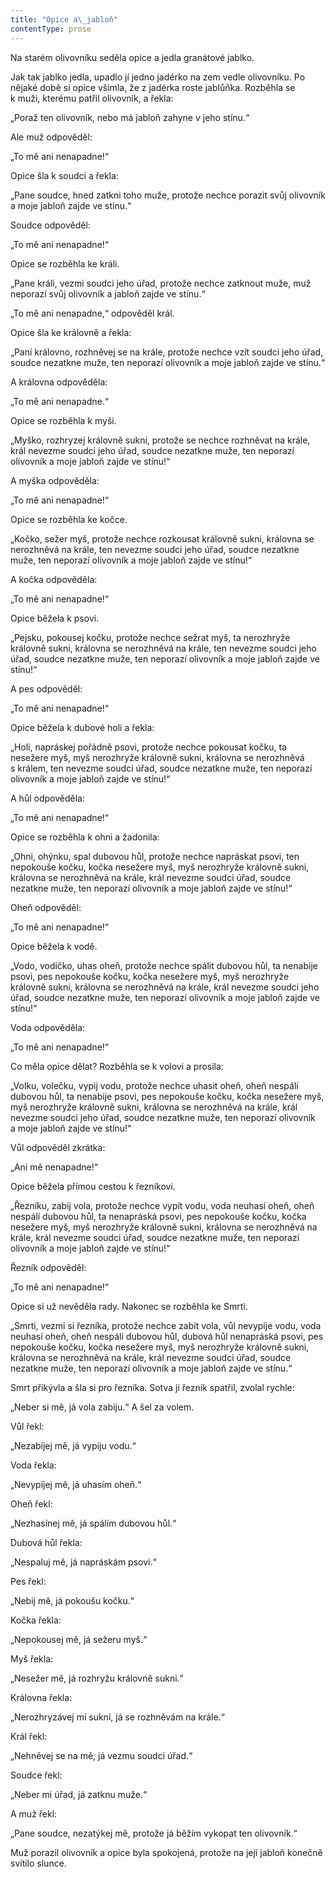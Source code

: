```yaml
---
title: "Opice a\_jabloň"
contentType: prose
---
```


Na starém olivovníku seděla opice a jedla granátové jablko.

Jak tak jablko jedla, upadlo jí jedno jadérko na zem vedle olivovníku. Po nějaké době si opice všimla, že z jadérka roste jablůňka. Rozběhla se k muži, kterému patřil olivovník, a řekla:

„Poraž ten olivovník, nebo má jabloň zahyne v jeho stínu.“

Ale muž odpověděl:

„To mě ani nenapadne!“

Opice šla k soudci a řekla:

„Pane soudce, hned zatkni toho muže, protože nechce porazit svůj olivovník a moje jabloň zajde ve stínu.“

Soudce odpověděl:

„To mě ani nenapadne!“

Opice se rozběhla ke králi.

„Pane králi, vezmi soudci jeho úřad, protože nechce zatknout muže, muž neporazí svůj olivovník a jabloň zajde ve stínu.“

„To mě ani nenapadne,“ odpověděl král.

Opice šla ke královně a řekla:

„Paní královno, rozhněvej se na krále, protože nechce vzít soudci jeho úřad, soudce nezatkne muže, ten neporazí olivovník a moje jabloň zajde ve stínu.“

A královna odpověděla:

„To mě ani nenapadne.“

Opice se rozběhla k myši.

„Myško, rozhryzej královně sukni, protože se nechce rozhněvat na krále, král nevezme soudci jeho úřad, soudce nezatkne muže, ten neporazí olivovník a moje jabloň zajde ve stínu!“

A myška odpověděla:

„To mě ani nenapadne!“

Opice se rozběhla ke kočce.

„Kočko, sežer myš, protože nechce rozkousat královně sukni, královna se nerozhněvá na krále, ten nevezme soudci jeho úřad, soudce nezatkne muže, ten neporazí olivovník a moje jabloň zajde ve stínu!“

A kočka odpověděla:

„To mě ani nenapadne!“

Opice běžela k psovi.

„Pejsku, pokousej kočku, protože nechce sežrat myš, ta nerozhryže královně sukni, královna se nerozhněvá na krále, ten nevezme soudci jeho úřad, soudce nezatkne muže, ten neporazí olivovník a moje jabloň zajde ve stínu!“

A pes odpověděl:

„To mě ani nenapadne!“

Opice běžela k dubové holi a řekla:

„Holi, napráskej pořádně psovi, protože nechce pokousat kočku, ta nesežere myš, myš nerozhryže královně sukni, královna se nerozhněvá s králem, ten nevezme soudci úřad, soudce nezatkne muže, ten neporazí olivovník a moje jabloň zajde ve stínu!“

A hůl odpověděla:

„To mě ani nenapadne!“

Opice se rozběhla k ohni a žadonila:

„Ohni, ohýnku, spal dubovou hůl, protože nechce napráskat psovi, ten nepokouše kočku, kočka nesežere myš, myš nerozhryže královně sukni, královna se nerozhněvá na krále, král nevezme soudci úřad, soudce nezatkne muže, ten neporazí olivovník a moje jabloň zajde ve stínu!“

Oheň odpověděl:

„To mě ani nenapadne!“

Opice běžela k vodě.

„Vodo, vodičko, uhas oheň, protože nechce spálit dubovou hůl, ta nenabije psovi, pes nepokouše kočku, kočka nesežere myš, myš nerozhryže královně sukni, královna se nerozhněvá na krále, král nevezme soudci jeho úřad, soudce nezatkne muže, ten neporazí olivovník a moje jabloň zajde ve stínu!“

Voda odpověděla:

„To mě ani nenapadne!“

Co měla opice dělat? Rozběhla se k volovi a prosila:

„Volku, volečku, vypij vodu, protože nechce uhasit oheň, oheň nespálí dubovou hůl, ta nenabije psovi, pes nepokouše kočku, kočka nesežere myš, myš nerozhryže královně sukni, královna se nerozhněvá na krále, král nevezme soudci jeho úřad, soudce nezatkne muže, ten neporazí olivovník a moje jabloň zajde ve stínu!“

Vůl odpověděl zkrátka:

„Ani mě nenapadne!“

Opice běžela přímou cestou k řezníkovi.

„Řezníku, zabij vola, protože nechce vypít vodu, voda neuhasí oheň, oheň nespálí dubovou hůl, ta nenapráská psovi, pes nepokouše kočku, kočka nesežere myš, myš nerozhryže královně sukni, královna se nerozhněvá na krále, král nevezme soudci úřad, soudce nezatkne muže, ten neporazí olivovník a moje jabloň zajde ve stínu!“

Řezník odpověděl:

„To mě ani nenapadne!“

Opice si už nevěděla rady. Nakonec se rozběhla ke Smrti.

„Smrti, vezmi si řezníka, protože nechce zabít vola, vůl nevypije vodu, voda neuhasí oheň, oheň nespálí dubovou hůl, dubová hůl nenapráská psovi, pes nepokouše kočku, kočka nesežere myš, myš nerozhryže královně sukni, královna se nerozhněvá na krále, král nevezme soudci úřad, soudce nezatkne muže, ten neporazí olivovník a moje jabloň zajde ve stínu.“

Smrt přikývla a šla si pro řezníka. Sotva ji řezník spatřil, zvolal rychle:

„Neber si mě, já vola zabiju.“ A šel za volem.

Vůl řekl:

„Nezabíjej mě, já vypiju vodu.“

Voda řekla:

„Nevypíjej mě, já uhasím oheň.“

Oheň řekl:

„Nezhasínej mě, já spálím dubovou hůl.“

Dubová hůl řekla:

„Nespaluj mě, já napráskám psovi.“

Pes řekl:

„Nebij mě, já pokoušu kočku.“

Kočka řekla:

„Nepokousej mě, já sežeru myš.“

Myš řekla:

„Nesežer mě, já rozhryžu královně sukni.“

Královna řekla:

„Nerozhryzávej mi sukni, já se rozhněvám na krále.“

Král řekl:

„Nehněvej se na mě, já vezmu soudci úřad.“

Soudce řekl:

„Neber mi úřad, já zatknu muže.“

A muž řekl:

„Pane soudce, nezatýkej mě, protože já běžím vykopat ten olivovník.“

Muž porazil olivovník a opice byla spokojená, protože na její jabloň konečně svítilo slunce.
